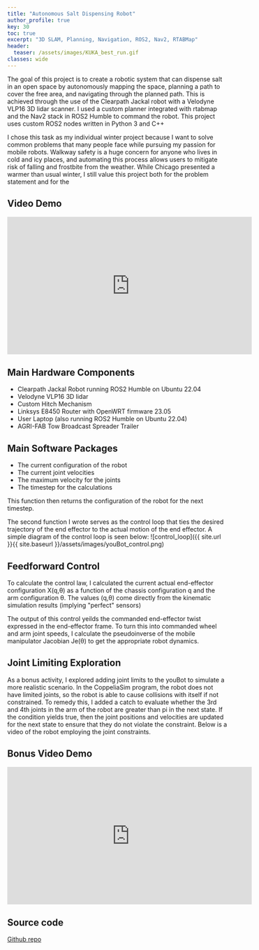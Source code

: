 ```yaml
---
title: "Autonomous Salt Dispensing Robot"
author_profile: true
key: 30
toc: true
excerpt: "3D SLAM, Planning, Navigation, ROS2, Nav2, RTABMap"
header:
  teaser: /assets/images/KUKA_best_run.gif
classes: wide
---
```


The goal of this project is to create a robotic system that can dispense salt in an open space by autonomously mapping the space, planning a path to cover the free area, and navigating through the planned path. This is achieved through the use of the Clearpath Jackal robot with a Velodyne VLP16 3D lidar scanner. I used a custom planner integrated with rtabmap and the Nav2 stack in ROS2 Humble to command the robot. This project uses custom ROS2 nodes written in Python 3 and C++

I chose this task as my individual winter project because I want to solve common problems that many people face while pursuing my passion for mobile robots. Walkway safety is a huge concern for anyone who lives in cold and icy places, and automating this process allows users to mitigate risk of falling and frostbite from the weather. While Chicago presented a warmer than usual winter, I still value this project both for the problem statement and for the 

## Video Demo
<iframe 
width="560" 
height="315" 
src="https://www.youtube.com/embed/LJ4xiuIVoO8?si=NtbWAQEJ0LZpNfXN" 
title="YouTube video player" 
frameborder="0" 
allow="accelerometer; autoplay; clipboard-write; encrypted-media; gyroscope; picture-in-picture; web-share" 
allowfullscreen></iframe>

## Main Hardware Components
  - Clearpath Jackal Robot running ROS2 Humble on Ubuntu 22.04
  - Velodyne VLP16 3D lidar
  - Custom Hitch Mechanism 
  - Linksys E8450 Router with OpenWRT firmware 23.05
  - User Laptop (also running ROS2 Humble on Ubuntu 22.04)
  - AGRI-FAB Tow Broadcast Spreader Trailer

## Main Software Packages
- The current configuration of the robot
- The current joint velocities
- The maximum velocity for the joints
- The timestep for the calculations

 This function then returns the configuration of the robot for the next timestep.

The second function I wrote serves as the control loop that ties the desired trajectory of the end effector to the actual motion of the end effector. A simple diagram of the control loop is seen below:
![control_loop]({{ site.url }}{{ site.baseurl }}/assets/images/youBot_control.png)

## Feedforward Control
To calculate the control law, I calculated the current actual end-effector configuration X(q,θ) as a function of the chassis configuration q and the arm configuration θ. The values (q,θ) come directly from the kinematic simulation results (implying "perfect" sensors)

The output of this control yeilds the commanded end-effector twist expressed in the end-effector frame. To turn this into commanded wheel and arm joint speeds, I calculate the pseudoinverse of the mobile manipulator Jacobian Je(θ) to get the appropriate robot dynamics.

## Joint Limiting Exploration
As a bonus activity, I explored adding joint limits to the youBot to simulate a more realistic scenario. In the CoppeliaSim program, the robot does not have limited joints, so the robot is able to cause collisions with itself if not constrained. To remedy this, I added a catch to evaluate whether the 3rd and 4th joints in the arm of the robot are greater than pi in the next state. If the condition yields true, then the joint positions and velocities are updated for the next state to ensure that they do not violate the constraint. Below is a video of the robot employing the joint constraints.

## Bonus Video Demo
<iframe width="560" height="315" src="https://www.youtube.com/embed/VQ7Lpov6QGI?si=AbYCmGih9wy6BYSO" title="YouTube video player" frameborder="0" allow="accelerometer; autoplay; clipboard-write; encrypted-media; gyroscope; picture-in-picture; web-share" allowfullscreen></iframe>

## Source code
[Github repo](https://github.com/Schelbert197/modern_robotics_projects/tree/main/modern_robotics_projects/Schelbert_Srikanth_capstone_project)
